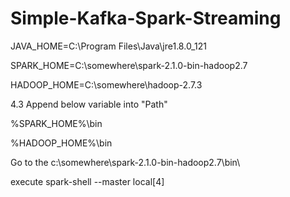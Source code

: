 # Simple-Kafka-Spark-Streaming

JAVA_HOME=C:\Program Files\Java\jre1.8.0_121

SPARK_HOME=C:\somewhere\spark-2.1.0-bin-hadoop2.7

HADOOP_HOME=C:\somewhere\hadoop-2.7.3

4.3 Append below variable into "Path"

%SPARK_HOME%\bin

%HADOOP_HOME%\bin

Go to the c:\somewhere\spark-2.1.0-bin-hadoop2.7\bin\

execute spark-shell --master local[4]
